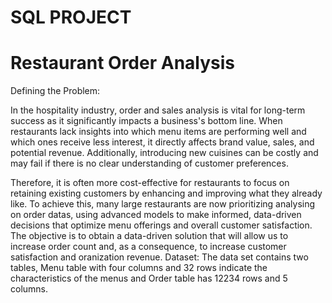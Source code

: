 #                                                                                                       SQL PROJECT
#                                                                                                Restaurant Order Analysis

Defining the Problem:

In the hospitality industry, order and sales analysis is vital for long-term success as it significantly impacts a business's bottom line. When restaurants lack insights into which menu items are performing well and which ones receive less interest, it directly affects brand value, sales, and potential revenue. Additionally, introducing new cuisines can be costly and may fail if there is no clear understanding of customer preferences.

Therefore, it is often more cost-effective for restaurants to focus on retaining existing customers by enhancing and improving what they already like. To achieve this, many large restaurants are now prioritizing analysing on order datas, using advanced models to make informed, data-driven decisions that optimize menu offerings and overall customer satisfaction.
The objective is to obtain a data-driven solution that will allow us to increase order count and, as a consequence, to increase customer satisfaction and oranization revenue.
Dataset:
The data set contains two tables, Menu table with four columns and 32 rows indicate the characteristics of the menus and Order table has 12234 rows and 5 columns.
